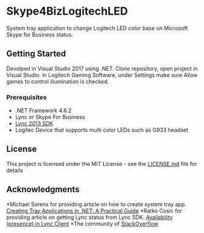 # Skype4BizLogitechLED
System tray application to change Logitech LED color base on Microsoft Skype for Business status.

## Getting Started
Devolped in Visual Studio 2017 using .NET. Clone repository, open project in Visual Studio. In Logitech Gaming Software, under Settings make sure Allow games to control illumination is checked.

### Prerequisites
* .NET Framework 4.6.2
* Lync or Skype For Business
* [Lync 2013 SDK](https://www.microsoft.com/en-us/download/details.aspx?id=36824)
* Logitec Device that supports multi color LEDs such as G933 headset

## License
This project is licensed under the MIT License - see the [LICENSE.md](LICENSE.md) file for details

## Acknowledgments
*Michael Sorens for providing article on how to create system tray app. [Creating Tray Applications in .NET: A Practical Guide](https://www.simple-talk.com/dotnet/.net-framework/creating-tray-applications-in-.net-a-practical-guide/)
*Ratko Cosic for providing article on getting Lync status from Lync SDK. [Availability (presence) in Lync Client](https://rcosic.wordpress.com/2011/11/17/availability-presence-in-lync-client/)
*The community of [StackOverflow](https://stackoverflow.com)
